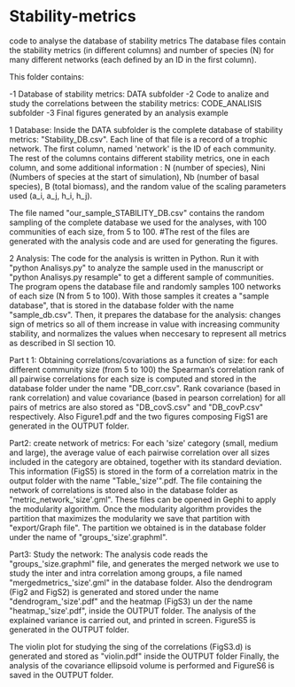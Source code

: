 # Stability-metrics
code to analyse the database of stability metrics
The database files contain the stability metrics (in different columns) and number of species (N) for many different networks (each defined by an ID in the first column).
 
 This folder contains:

 -1 Database of stability metrics: DATA subfolder 
 -2 Code to analize and study the correlations between the stability metrics: CODE_ANALISIS subfolder
 -3 Final figures generated by an analysis example
 
 1 Database:
Inside the DATA subfolder is the complete database of stability metrics: "Stability_DB.csv". 
Each line of that file is a record of a trophic network. The first column, named 'network' is the ID of each community. The rest of the columns contains different stability metrics, one in each column, and some additional information : N (number of species), Nini (Numbers of species at the start of simulation), Nb (number of basal species), B (total biomass), and the random value of the scaling parameters used (a_i, a_j, h_i, h_j).

The file named "our_sample_STABILITY_DB.csv" contains the random sampling of the complete database we used for the analyses, with 100 communities of each size, from 5 to 100. #The rest of the files are generated with the analysis code and are used for generating the figures. 
 
 
 2 Analysis:
The code for the analysis is written in Python. Run it with "python Analisys.py" to analyze the sample used in the manuscript or "python Analisys.py resample" to get a different sample of communities.
The program opens the database file and randomly samples 100 networks of each size (N from 5 to 100). With those samples it creates a "sample database", that is stored in the database folder with the name "sample_db.csv". 
Then, it prepares the database for the analysis: changes sign of metrics so all of them increase in value with increasing community stability, and normalizes the values when neccesary to represent all metrics as described in SI section 10.

Part t 1: Obtaining correlations/covariations as a function of size: 
for each different community size (from 5 to 100) the Spearman’s correlation rank of all pairwise correlations for each size is computed and stored in the database folder under the name "DB_corr.csv". Rank covariance (based in rank correlation) and value covariance (based in pearson correlation) for all pairs of metrics are also stored as "DB_covS.csv" and "DB_covP.csv" respectively. Also Figure1.pdf and the two figures composing FigS1 are generated in the OUTPUT folder.

Part2: create network of metrics:
For each 'size' category (small, medium and large), the average value of each pairwise correlation over all sizes included in the category are obtained, together with its standard deviation. This information (FigS5) is stored in the form of a correlation matrix in the output folder with the name "Table_'size'".pdf. 
The file containing the network of correlations is stored also in the database folder as "metric_network_'size'.gml". These files can be opened in Gephi to apply the modularity algorithm. Once the modularity algorithm provides the partition that maximizes the modularity we save that partition with "export/Graph file". The partition we obtained is in the database folder under the name of "groups_'size'.graphml". 

Part3: Study the network:
The analysis code reads the "groups_'size.graphml" file, and generates the merged network we use to study the inter and intra correlation among groups, a file named "mergedmetrics_'size'.gml" in the database folder. 
Also the dendrogram (Fig2 and FigS2) is generated and stored under the name "dendrogram_'size'.pdf" and the heatmap (FigS3) un der the name "heatmap_'size'.pdf", inside the OUTPUT folder. 
The analysis of the explained variance is carried out, and printed in screen. FigureS5 is generated in the OUTPUT folder. 

The violin plot for studying the sing of the correlations (FigS3.d) is generated and stored as "violin.pdf" inside the OUTPUT folder 
Finally, the analysis of the covariance ellipsoid volume is performed and FigureS6 is saved in the OUTPUT folder.
